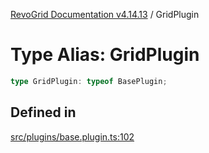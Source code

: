 [RevoGrid Documentation v4.14.13](README.md) / GridPlugin

# Type Alias: GridPlugin

```ts
type GridPlugin: typeof BasePlugin;
```

## Defined in

[src/plugins/base.plugin.ts:102](https://github.com/revolist/revogrid/blob/4eff1607ca8ee7d75f31750c713182488767268a/src/plugins/base.plugin.ts#L102)

